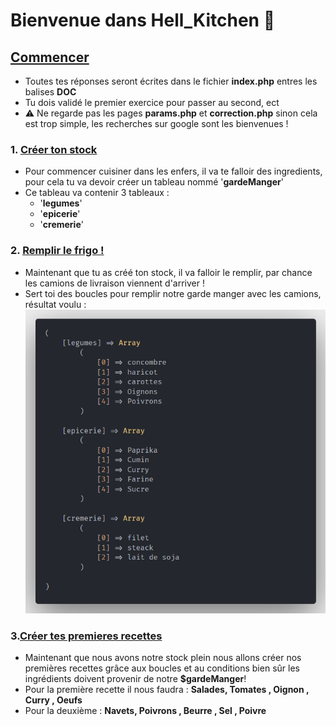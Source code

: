 
# Bienvenue dans Hell_Kitchen 👿

  ## <u>Commencer</u>
  - Toutes tes réponses seront écrites dans le fichier **index.php** entres les balises **DOC**
  - Tu dois validé le premier exercice pour passer au second, ect 
  - ⚠️ Ne regarde pas les pages **params.php** et **correction.php** sinon cela est trop simple, les recherches sur google sont les bienvenues !

  ### 1. <u>Créer ton stock</u> 
  - Pour commencer cuisiner dans les enfers, il va te falloir des ingredients, pour cela tu va devoir créer un tableau nommé '**gardeManger**'
  - Ce tableau va contenir 3 tableaux :
    - '**legumes**' 
    - '**epicerie**' 
    - '**cremerie**'

  ### 2. <u>Remplir le frigo !</u>
  - Maintenant que tu as créé ton stock, il va falloir le remplir, par chance les camions de livraison viennent d'arriver !
  - Sert toi des boucles pour remplir notre garde manger avec les camions, résultat voulu : ![exemple resultat](./assets/Screenshot_1.png)
  

  ### 3.<u>Créer tes premieres recettes</u>
  - Maintenant que nous avons notre stock plein nous allons créer nos premières recettes grâce aux boucles et au conditions bien sûr les ingrédients doivent provenir de notre **$gardeManger**!
  - Pour la première recette il nous faudra : **Salades, Tomates , Oignon , Curry , Oeufs** 
  - Pour la deuxième : **Navets, Poivrons , Beurre , Sel , Poivre**